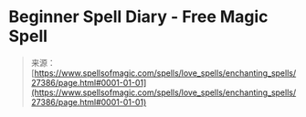 <!--yml
category: 未分类
date: 2024-06-12 19:16:22
-->

# Beginner Spell Diary - Free Magic Spell

> 来源：[https://www.spellsofmagic.com/spells/love_spells/enchanting_spells/27386/page.html#0001-01-01](https://www.spellsofmagic.com/spells/love_spells/enchanting_spells/27386/page.html#0001-01-01)